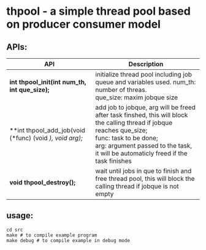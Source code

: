 # thpool - a simple thread pool based on producer consumer model

## APIs:
| API | Description |
| -------------------- | ------------------------- |
| **int thpool_init(int num_th, int que_size);** | initialize thread pool including job queue and variables used. num_th: number of threas. <br> que_size: maxim jobque size |
|**int thpool_add_job(void (*func) (void *), void *arg);**| add job to jobque, arg will be freed after task finshed, this will block the calling thread if jobque reaches que_size; <br> func: task to be done; <br> arg: argument passed to the task, it will be automaticly freed if the task finishes |
| **void thpool_destroy();** | wait until jobs in que to finish and free thread pool, this will block the calling thread if jobque is not empty|

## usage:
``` shell
cd src
make # to compile example program
make debug # to compile example in debug mode
```

